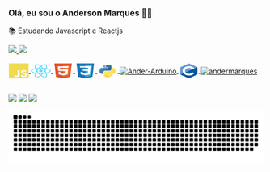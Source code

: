 ### Olá, eu sou o Anderson Marques 👋🏾
📚 Estudando Javascript e Reactjs
 <div>
  <a href="https://github.com/andermarques">
  <img height="150em" src="https://github-readme-stats.vercel.app/api?username=andermarques&show_icons=true&theme=merko&include_all_commits=true&count_private=true"/>
  <img height="150em" src="https://github-readme-stats.vercel.app/api/top-langs/?username=andermarques&layout=compact&langs_count=7&theme=merko"/>
</div>
  
  <div style="display: inline_block"><br>
  <img align="center" alt="Ander-Js" height="30" width="40" src="https://raw.githubusercontent.com/devicons/devicon/master/icons/javascript/javascript-plain.svg">
  <img align="center" alt="Ander-React" height="30" width="40" src="https://raw.githubusercontent.com/devicons/devicon/master/icons/react/react-original.svg">
  <img align="center" alt="Ander-HTML" height="30" width="40" src="https://raw.githubusercontent.com/devicons/devicon/master/icons/html5/html5-original.svg">
  <img align="center" alt="Ander-CSS" height="30" width="40" src="https://raw.githubusercontent.com/devicons/devicon/master/icons/css3/css3-original.svg">
  <img align="center" alt="Ander-Python" height="30" width="40" src="https://raw.githubusercontent.com/devicons/devicon/master/icons/python/python-original.svg">
  <img align="center" alt="Ander-Arduino" height="30" width="40" src="https://cdn.worldvectorlogo.com/logos/arduino-1.svg">
  <img align="center" alt="Ander-C" height="30" width="40" src="https://raw.githubusercontent.com/devicons/devicon/master/icons/c/c-original.svg"> 
  <img align="center" alt="andermarques"  src="https://komarev.com/ghpvc/?username=andermarques&color=green" /> 
</div>
 
##

  <div> 
 <a href="https://discord.gg/MCrJMC4y" target="_blank"><img src="https://img.shields.io/badge/Discord-7289DA?style=for-the-badge&logo=discord&logoColor=white" target="_blank"></a> 
 <a href = "mailto:andersonmarques.uerj@gmail.com"><img src="https://img.shields.io/badge/Gmail-D14836?style=for-the-badge&logo=gmail&logoColor=white" target="_blank"></a>
 <a href="https://www.linkedin.com/in/andersondmarques/" target="_blank"><img src="https://img.shields.io/badge/-LinkedIn-%230077B5?style=for-the-badge&logo=linkedin&logoColor=white" target="_blank"></a> 

 
  
   ![Snake animation](https://github.com/andermarques/andermarques/blob/output/github-contribution-grid-snake.svg)
</div>
  
  
  
